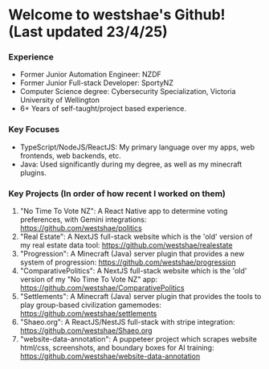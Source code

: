 # Welcome to westshae's Github! (Last updated 23/4/25)

### Experience
- Former Junior Automation Engineer: NZDF
- Former Junior Full-stack Developer: SportyNZ
- Computer Science degree: Cybersecurity Specialization, Victoria University of Wellington
- 6+ Years of self-taught/project based experience.

### Key Focuses
- TypeScript/NodeJS/ReactJS: My primary language over my apps, web frontends, web backends, etc.
- Java: Used significantly during my degree, as well as my minecraft plugins.

### Key Projects (In order of how recent I worked on them)
1. "No Time To Vote NZ": A React Native app to determine voting preferences, with Gemini integrations: https://github.com/westshae/politics
2. "Real Estate": A NextJS full-stack website which is the 'old' version of my real estate data tool: https://github.com/westshae/realestate
3. "Progression": A Minecraft (Java) server plugin that provides a new system of progression: https://github.com/westshae/progression
4. "ComparativePolitics": A NextJS full-stack website which is the 'old' version of my "No Time To Vote NZ" app: https://github.com/westshae/ComparativePolitics
5. "Settlements": A Minecraft (Java) server plugin that provides the tools to play group-based civilization gamemodes: https://github.com/westshae/settlements
6. "Shaeo.org": A ReactJS/NestJS full-stack with stripe integration: https://github.com/westshae/Shaeo.org
7. "website-data-annotation": A puppeteer project which scrapes website html/css, screenshots, and boundary boxes for AI training: https://github.com/westshae/website-data-annotation
